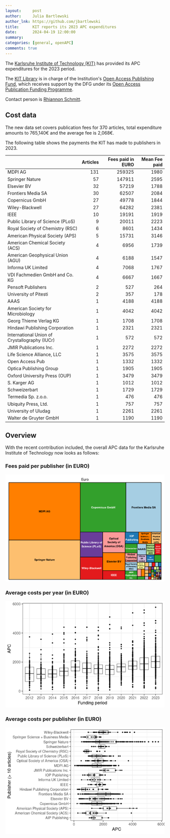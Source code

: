 ```yaml
---
layout:     post
author:     Julia Bartlewski
author_lnk: https://github.com/jbartlewski
title:      KIT reports its 2023 APC expenditures
date:       2024-04-19 12:00:00
summary:    
categories: [general, openAPC]
comments: true
---
```





The [Karlsruhe Institute of Technology (KIT)](http://www.kit.edu/english/) has provided its APC expenditures for the 2023 period.

The [KIT Library](http://www.bibliothek.kit.edu/cms/english/) is in charge of the Institution's [Open Access Publishing Fund](https://www.bibliothek.kit.edu/english/publication-funds.php), which receives support by the DFG under its [Open Access Publication Funding Programme](https://www.dfg.de/en/research_funding/programmes/infrastructure/lis/open_access/infrastructure_funding/).

Contact person is [Rhiannon Schmitt](mailto:openaccess@bibliothek.kit.edu).

## Cost data



The new data set covers publication fees for 370 articles, total expenditure amounts to 765,140€ and the average fee is 2,068€.

The following table shows the payments the KIT has made to publishers in 2023.



|                                              | Articles| Fees paid in EURO| Mean Fee paid|
|:---------------------------------------------|--------:|-----------------:|-------------:|
|MDPI AG                                       |      131|            259325|          1980|
|Springer Nature                               |       57|            147911|          2595|
|Elsevier BV                                   |       32|             57219|          1788|
|Frontiers Media SA                            |       30|             62507|          2084|
|Copernicus GmbH                               |       27|             49778|          1844|
|Wiley-Blackwell                               |       27|             64282|          2381|
|IEEE                                          |       10|             19191|          1919|
|Public Library of Science (PLoS)              |        9|             20011|          2223|
|Royal Society of Chemistry (RSC)              |        6|              8601|          1434|
|American Physical Society (APS)               |        5|             15731|          3146|
|American Chemical Society (ACS)               |        4|              6956|          1739|
|American Geophysical Union (AGU)              |        4|              6188|          1547|
|Informa UK Limited                            |        4|              7068|          1767|
|VDI Fachmedien GmbH and Co. KG                |        4|              6667|          1667|
|Pensoft Publishers                            |        2|               527|           264|
|University of Pitesti                         |        2|               357|           178|
|AAAS                                          |        1|              4188|          4188|
|American Society for Microbiology             |        1|              4042|          4042|
|Georg Thieme Verlag KG                        |        1|              1708|          1708|
|Hindawi Publishing Corporation                |        1|              2321|          2321|
|International Union of Crystallography (IUCr) |        1|               572|           572|
|JMIR Publications Inc.                        |        1|              2272|          2272|
|Life Science Alliance, LLC                    |        1|              3575|          3575|
|Open Access Pub                               |        1|              1332|          1332|
|Optica Publishing Group                       |        1|              1905|          1905|
|Oxford University Press (OUP)                 |        1|              3479|          3479|
|S. Karger AG                                  |        1|              1012|          1012|
|Schweizerbart                                 |        1|              1729|          1729|
|Termedia Sp. z.o.o.                           |        1|               476|           476|
|Ubiquity Press, Ltd.                          |        1|               757|           757|
|University of Uludag                          |        1|              2261|          2261|
|Walter de Gruyter GmbH                        |        1|              1190|          1190|



## Overview

With the recent contribution included, the overall APC data for the Karlsruhe Institute of Technology now looks as follows:

### Fees paid per publisher (in EURO)

![plot of chunk tree_kit_2024_05_22_full](/figure/tree_kit_2024_05_22_full-1.png)

###  Average costs per year (in EURO)

![plot of chunk box_kit_2024_05_22_year_full](/figure/box_kit_2024_05_22_year_full-1.png)

###  Average costs per publisher (in EURO)

![plot of chunk box_kit_2024_05_22_publisher_full](/figure/box_kit_2024_05_22_publisher_full-1.png)
